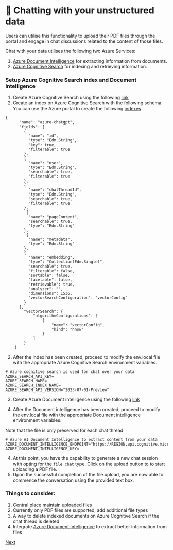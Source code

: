 # 📃 Chatting with your unstructured data

Users can utilise this functionality to upload their PDF files through the portal and engage in chat discussions related to the content of those files.

Chat with your data utilises the following two Azure Services:

1. [Azure Document Intelligence](https://learn.microsoft.com/en-GB/azure/ai-services/document-intelligence/) for extracting information from documents.
1. [Azure Cognitive Search](https://learn.microsoft.com/en-GB/azure/search/) for indexing and retrieving information.

### Setup Azure Cognitive Search index and Document Intelligence

1. Create Azure Cognitive Search using the following [link](https://learn.microsoft.com/en-us/azure/search/search-get-started-portal)
1. Create an index on Azure Cognitive Search with the following schema. You can use the Azure portal to create the following [indexes](https://learn.microsoft.com/en-us/azure/search/vector-search-how-to-create-index?tabs=portal-add-field%2Cpush)

```
{
      "name": "azure-chatgpt",
      "fields": [
        {
          "name": "id",
          "type": "Edm.String",
          "key": true,
          "filterable": true
        },
        {
          "name": "user",
          "type": "Edm.String",
          "searchable": true,
          "filterable": true
        },
        {
          "name": "chatThreadId",
          "type": "Edm.String",
          "searchable": true,
          "filterable": true
        },
         {
          "name": "pageContent",
          "searchable": true,
          "type": "Edm.String"
        },
         {
          "name": "metadata",
          "type": "Edm.String"
        },
        {
          "name": "embedding",
          "type": "Collection(Edm.Single)",
          "searchable": true,
          "filterable": false,
          "sortable": false,
          "facetable": false,
          "retrievable": true,
          "analyzer": "",
          "dimensions": 1536,
          "vectorSearchConfiguration": "vectorConfig"
        }
      ],
        "vectorSearch": {
            "algorithmConfigurations": [
                {
                    "name": "vectorConfig",
                    "kind": "hnsw"
                }
            ]
        }
    }
```

2. After the index has been created, proceed to modify the env.local file with the appropriate Azure Cognitive Search environment variables.

```
# Azure cognitive search is used for chat over your data
AZURE_SEARCH_API_KEY=
AZURE_SEARCH_NAME=
AZURE_SEARCH_INDEX_NAME=
AZURE_SEARCH_API_VERSION="2023-07-01-Preview"
```

3. Create Azure Document intelligence using the following [link](https://learn.microsoft.com/en-us/azure/ai-services/document-intelligence/create-document-intelligence-resource?view=doc-intel-3.1.0)

4. After the Document intelligence has been created, proceed to modify the env.local file with the appropriate Document intelligence environment variables.

Note that the file is only preserved for each chat thread

```
# Azure AI Document Intelligence to extract content from your data
AZURE_DOCUMENT_INTELLIGENCE_ENDPOINT="https://REGION.api.cognitive.microsoft.com/"
AZURE_DOCUMENT_INTELLIGENCE_KEY=
```

4. At this point, you have the capability to generate a new chat session with opting for the `file chat` type. Click on the upload button to to start uploading a PDF file.
5. Upon the successful completion of the file upload, you are now able to commence the conversation using the provided text box.

### Things to consider:

1. Central place maintain uploaded files
2. Currently only PDF files are supported, add additional file types
3. A way to delete indexed documents on Azure Cognitive Search if the chat thread is deleted
4. Integrate [Azure Document Intelligence](https://azure.microsoft.com/en-us/products/ai-services/ai-document-intelligence) to extract better information from files

[Next](/docs/7-environment-variables.md)
